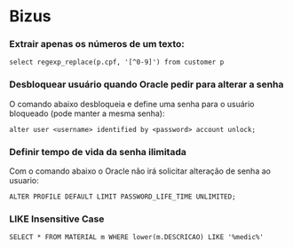 
# Bizus


### Extrair apenas os números de um texto:
```
select regexp_replace(p.cpf, '[^0-9]') from customer p 
```


### Desbloquear usuário quando Oracle pedir para alterar a senha
O comando abaixo desbloqueia e define uma senha para o usuário bloqueado (pode manter a mesma senha):
```
alter user <username> identified by <password> account unlock;
```


### Definir tempo de vida da senha ilimitada
Com o comando abaixo o Oracle não irá solicitar alteração de senha ao usuario:
```
ALTER PROFILE DEFAULT LIMIT PASSWORD_LIFE_TIME UNLIMITED;
```

### LIKE Insensitive Case
```
SELECT * FROM MATERIAL m WHERE lower(m.DESCRICAO) LIKE '%medic%'
```
